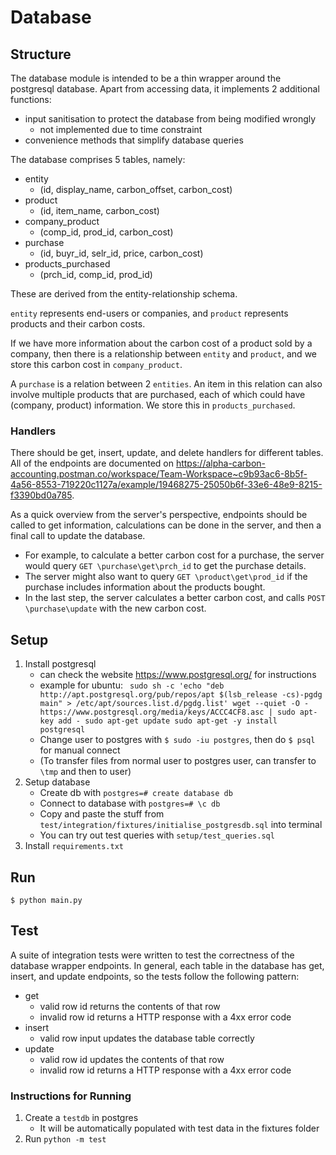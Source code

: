 # Database
## Structure
The database module is intended to be a thin wrapper around the postgresql database. Apart from accessing data, it implements 2 additional functions:
- input sanitisation to protect the database from being modified wrongly
    - not implemented due to time constraint
- convenience methods that simplify database queries

The database comprises 5 tables, namely:
- entity
    - (id, display_name, carbon_offset, carbon_cost)
- product 
    - (id, item_name, carbon_cost)
- company_product
    - (comp_id, prod_id, carbon_cost)
- purchase
    - (id, buyr_id, selr_id, price, carbon_cost)
- products_purchased
    - (prch_id, comp_id, prod_id)

These are derived from the entity-relationship schema. 

```entity``` represents end-users or companies, and ```product``` represents products and their carbon costs. 

If we have more information about the carbon cost of a product sold by a company, then there is a relationship between ```entity``` and ```product```, and we store this carbon cost in ```company_product```. 

A ```purchase``` is a relation between 2 ```entities```. An item in this relation can also involve multiple products that are purchased, each of which could have (company, product) information. We store this in ```products_purchased```.
### Handlers
There should be get, insert, update, and delete handlers for different tables. All of the endpoints are documented on https://alpha-carbon-accounting.postman.co/workspace/Team-Workspace~c9b93ac6-8b5f-4a56-8553-719220c1127a/example/19468275-25050b6f-33e6-48e9-8215-f3390bd0a785. 

As a quick overview from the server's perspective, endpoints should be called to get information, calculations can be done in the server, and then a final call to update the database.

- For example, to calculate a better carbon cost for a purchase, the server would query ```GET \purchase\get\prch_id``` to get the purchase details. 
- The server might also want to query ```GET \product\get\prod_id``` if the purchase includes information about the products bought. 
- In the last step, the server calculates a better carbon cost, and calls ```POST \purchase\update``` with the new carbon cost.

## Setup
1. Install postgresql
    - can check the website https://www.postgresql.org/ for instructions
    - example for ubuntu: ```
    sudo sh -c 'echo "deb http://apt.postgresql.org/pub/repos/apt $(lsb_release -cs)-pgdg main" > /etc/apt/sources.list.d/pgdg.list'
wget --quiet -O - https://www.postgresql.org/media/keys/ACCC4CF8.asc | sudo apt-key add -
sudo apt-get update
sudo apt-get -y install postgresql```
    - Change user to postgres with ```$ sudo -iu postgres```, then do ```$ psql``` for manual connect
    - (To transfer files from normal user to postgres user, can transfer to ```\tmp``` and then to user)
2. Setup database
    - Create db with ```postgres=# create database db```
    - Connect to database with ```postgres=# \c db```
    - Copy and paste the stuff from ```test/integration/fixtures/initialise_postgresdb.sql``` into terminal
    - You can try out test queries with ```setup/test_queries.sql```
3. Install ```requirements.txt```

<!-- need to ... libpq -->

## Run
```
$ python main.py
```

## Test
A suite of integration tests were written to test the correctness of the database wrapper endpoints. In general, each table in the database has get, insert, and update endpoints, so the tests follow the following pattern:
- get
    - valid row id returns the contents of that row
    - invalid row id returns a HTTP response with a 4xx error code
- insert
    - valid row input updates the database table correctly
- update
    - valid row id updates the contents of that row
    - invalid row id returns a HTTP response with a 4xx error code
### Instructions for Running
1. Create a ```testdb``` in postgres
    - It will be automatically populated with test data in the fixtures folder
2. Run ```python -m test```
